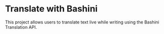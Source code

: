 # Translate with Bashini
This project allows users to translate text live while writing using the Bashini Translation API.
